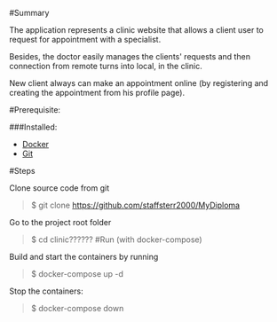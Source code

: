 #Summary

The application represents a clinic website that 
allows a client user to request for appointment with a specialist.

Besides, the doctor easily manages the clients' requests
 and then connection from remote turns into local, in the clinic.

New client always can make an appointment online (by registering
and creating the appointment from his profile page).

#Prerequisite:

###Installed:
- [Docker](https://docs.docker.com/)
- [Git](https://git-scm.com/doc)

#Steps

Clone source code from git
>$ git clone https://github.com/staffsterr2000/MyDiploma

Go to the project root folder
>$ cd clinic??????
#Run (with docker-compose)

Build and start the containers by running

>$ docker-compose up -d

Stop the containers:

>$ docker-compose down